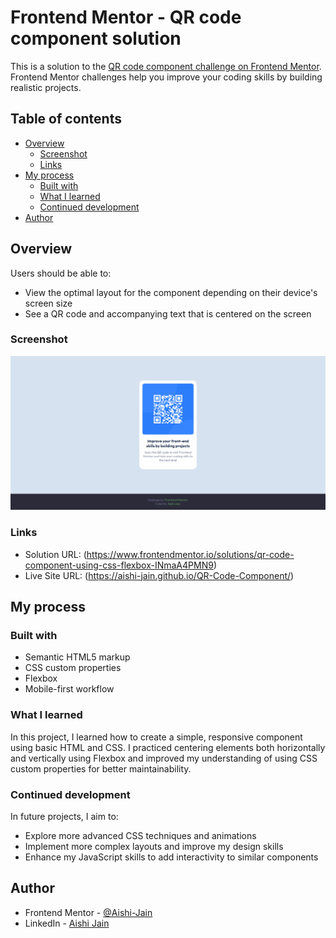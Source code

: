 # Frontend Mentor - QR code component solution

This is a solution to the [QR code component challenge on Frontend Mentor](https://www.frontendmentor.io/challenges/qr-code-component-iux_sIO_H). Frontend Mentor challenges help you improve your coding skills by building realistic projects. 

## Table of contents

- [Overview](#overview)
  - [Screenshot](#screenshot)
  - [Links](#links)
- [My process](#my-process)
  - [Built with](#built-with)
  - [What I learned](#what-i-learned)
  - [Continued development](#continued-development)
- [Author](#author)

## Overview
Users should be able to:

- View the optimal layout for the component depending on their device's
screen size
- See a QR code and accompanying text that is centered on the screen

### Screenshot

![](/images/QR-Component.png)

### Links

- Solution URL: (https://www.frontendmentor.io/solutions/qr-code-component-using-css-flexbox-INmaA4PMN9)
- Live Site URL: (https://aishi-jain.github.io/QR-Code-Component/)

## My process

### Built with

- Semantic HTML5 markup
- CSS custom properties
- Flexbox
- Mobile-first workflow

### What I learned

In this project, I learned how to create a simple, responsive component using basic HTML and CSS. I practiced centering elements both horizontally and vertically using Flexbox and improved my understanding of using CSS custom properties for better maintainability.

### Continued development

In future projects, I aim to:

- Explore more advanced CSS techniques and animations
- Implement more complex layouts and improve my design skills
- Enhance my JavaScript skills to add interactivity to similar components

## Author
- Frontend Mentor - [@Aishi-Jain](https://www.frontendmentor.io/profile/Aishi-Jain)
- LinkedIn - [Aishi Jain](https://www.linkedin.com/in/aishi-jain-367758267/)
